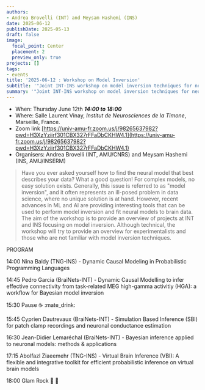 ```yaml
---
authors:
- Andrea Brovelli (INT) and Meysam Hashemi (INS)
date: 2025-06-12
publishDate: 2025-05-13
draft: false
image:
  focal_point: Center
  placement: 2
  preview_only: true
projects: []
tags:
- events
title: '2025-06-12 : Workshop on Model Inversion'
subtitle: '"Joint INT-INS workshop on model inversion techniques for neuroscience: linking neural models to brain data"'
summary: '"Joint INT-INS workshop on model inversion techniques for neuroscience: linking neural models to brain data".'
---
```



* When: Thursday June 12th ***14:00 to 18:00*** 
* Where: Salle Laurent Vinay, _Institut de Neurosciences de la Timone_, Marseille, France.
* Zoom link [https://univ-amu-fr.zoom.us/j/98265637982?pwd=H3XzYziirf301CBX327rFFaDbCKHW4.1](https://univ-amu-fr.zoom.us/j/98265637982?pwd=H3XzYziirf301CBX327rFFaDbCKHW4.1)
* Organisers: Andrea Brovelli (INT, AMU/CNRS) and Meysam Hashemi (INS, AMU/INSERM)

> Have you ever asked yourself how to find the neural model that best describes your data? What a good question! For complex models, no easy solution exists. Generally, this issue is referred to as "model inversion", and it often represents an ill-posed problem in data science, where no unique solution is at hand. However, recent advances in ML and AI are providing interesting tools that can be used to perform model inversion and fit neural models to brain data.
The aim of the workshop is to provide an overview of projects at INT and INS focusing on model inversion. Although technical, the workshop will try to provide an overview for experimentalists and those who are not familiar with model inversion techniques.

PROGRAM

14:00 Nina Baldy (TNG-INS) - Dynamic Causal Modeling in Probabilistic Programming Languages

14:45 Pedro Garcia (BraiNets-INT) - Dynamic Causal Modelling to infer effective connectivity from task-related MEG high-gamma activitiy (HGA): a workflow for Bayesian model inversion 

15:30 Pause  :coffee:  :mate_drink: 

15:45 Cyprien Dautrevaux (BraiNets-INT) - Simulation Based Inference (SBI) for patch clamp recordings and neuronal conductance estimation

16:30 Jean-Didier Lemaréchal (BraiNets-INT) - Bayesian inference applied to neuronal models: methods & applications

17:15 Abolfazl Ziaeemehr (TNG-INS) - Virtual Brain Inference (VBI): A flexible and integrative toolkit for efficient probabilistic inference on virtual brain models 

18:00 Glam Rock  :beers:  :peanuts: 


